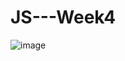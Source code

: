 # JS---Week4
![image](https://user-images.githubusercontent.com/115491975/213726407-96472e74-10fb-4e03-888e-786de1643ff3.png)
